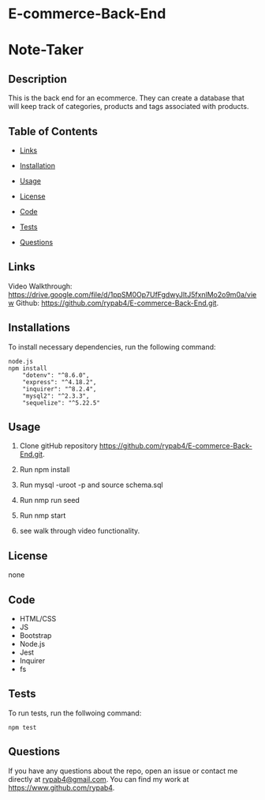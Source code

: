 # E-commerce-Back-End


# Note-Taker

## Description
This is the back end for an ecommerce. They can create a database that will keep track of categories, products and tags associated with products.


## Table of Contents
* [Links](#links)

* [Installation](#installation)

* [Usage](#usage)

* [License](#license)

* [Code](#code)

* [Tests](#tests)

* [Questions](#questions)

## Links

Video Walkthrough: https://drive.google.com/file/d/1ppSM0Op7UfFgdwyJItJ5fxnlMo2o9m0a/view
Github: https://github.com/rypab4/E-commerce-Back-End.git. 

## Installations 

To install necessary dependencies, run the following command:

```
node.js
npm install
    "dotenv": "^8.6.0",
    "express": "^4.18.2",
    "inquirer": "^8.2.4",
    "mysql2": "^2.3.3",
    "sequelize": "^5.22.5"

```


## Usage

1.  Clone gitHub repository https://github.com/rypab4/E-commerce-Back-End.git. 


2.  Run npm install

3.  Run mysql -uroot -p and source schema.sql 

4.  Run nmp run seed

5.  Run nmp start

6.  see walk through video functionality.



## License
    
none


## Code
* HTML/CSS
* JS
* Bootstrap
* Node.js
* Jest
* Inquirer
* fs



## Tests
To run tests, run the follwoing command:
```
npm test
```

## Questions
If you have any questions about the repo, open an issue or contact me directly at rypab4@gmail.com.  You can find my work at https://www.github.com/rypab4.

